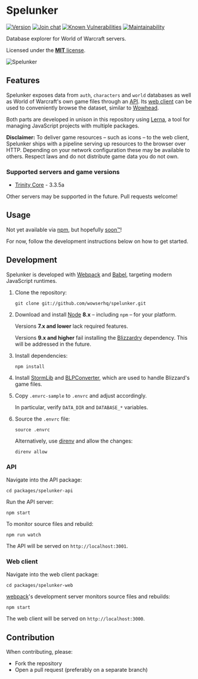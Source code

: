 # Spelunker

[![Version](https://img.shields.io/npm/v/@wowserhq/spelunker.svg)](https://www.npmjs.org/package/@wowserhq/spelunker)
[![Join chat](https://img.shields.io/badge/gitter-join_chat-blue.svg?style=flat)](https://gitter.im/wowserhq/spelunker)
[![Known Vulnerabilities](https://snyk.io/test/github/wowserhq/spelunker/badge.svg)](https://snyk.io/test/github/wowserhq/spelunker)
[![Maintainability](https://api.codeclimate.com/v1/badges/ad30d93353e35ebfdafe/maintainability)](https://codeclimate.com/github/wowserhq/spelunker/maintainability)

Database explorer for World of Warcraft servers.

Licensed under the [**MIT** license](LICENSE.md).

![Spelunker](https://user-images.githubusercontent.com/378235/40316324-435d347a-5d1e-11e8-8d40-0e1dd2635213.png)

## Features

Spelunker exposes data from `auth`, `characters` and `world` databases as well as
World of Warcraft's own game files through an [API]. Its [web client] can be used
to conveniently browse the dataset, similar to [Wowhead].

Both parts are developed in unison in this repository using [Lerna], a tool for
managing JavaScript projects with multiple packages.

**Disclaimer:** To deliver game resources – such as icons – to the web client,
Spelunker ships with a pipeline serving up resources to the browser over HTTP.
Depending on your network configuration these may be available to others. Respect
laws and do not distribute game data you do not own.

### Supported servers and game versions

- [Trinity Core] - 3.3.5a

Other servers may be supported in the future. Pull requests welcome!

## Usage

Not yet available via [npm], but hopefully [soon™]!

For now, follow the development instructions below on how to get started.

## Development

Spelunker is developed with [Webpack] and [Babel], targeting modern JavaScript
runtimes.

1. Clone the repository:

   ```shell
   git clone git://github.com/wowserhq/spelunker.git
   ```

2. Download and install [Node] **8.x** – including `npm` – for your platform.

   Versions **7.x and lower** lack required features.

   Versions **9.x and higher** fail installing the [Blizzardry] dependency. This
   will be addressed in the future.

3. Install dependencies:

   ```shell
   npm install
   ```

4. Install [StormLib] and [BLPConverter], which are used to handle Blizzard's
   game files.

5. Copy `.envrc-sample` to `.envrc` and adjust accordingly.

   In particular, verify `DATA_DIR` and `DATABASE_*` variables.

6. Source the `.envrc` file:

   ```shell
   source .envrc
   ```

   Alternatively, use [direnv] and allow the changes:

   ```shell
   direnv allow
   ```

### API

Navigate into the API package:

```shell
cd packages/spelunker-api
```

Run the API server:

```shell
npm start
```

To monitor source files and rebuild:

```shell
npm run watch
```

The API will be served on `http://localhost:3001`.

### Web client

Navigate into the web client package:

```shell
cd packages/spelunker-web
```

[webpack]'s development server monitors source files and rebuilds:

```shell
npm start
```

The web client will be served on `http://localhost:3000`.

## Contribution

When contributing, please:

- Fork the repository
- Open a pull request (preferably on a separate branch)

[API]: /wowserhq/spelunker/tree/master/packages/spelunker-api
[Babel]: http://babeljs.io/
[Blizzardry]: https://github.com/wowserhq/blizzardry
[BLPConverter]: https://github.com/wowserhq/blizzardry#blp
[Lerna]: https://github.com/lerna/lerna
[Node]: http://nodejs.org/#download
[StormLib]: https://github.com/wowserhq/blizzardry#mpq
[Trinity Core]: https://github.com/TrinityCore/TrinityCore/tree/3.3.5
[Wowhead]: http://www.wowhead.com/
[direnv]: https://github.com/direnv/direnv
[npm]: https://www.npmjs.com
[soon™]: http://www.wowwiki.com/Soon
[web client]: /wowserhq/spelunker/tree/master/packages/spelunker-web
[webpack]: https://webpack.js.org/
